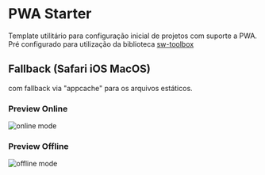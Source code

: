 # PWA Starter
Template utilitário para configuração inicial de projetos com suporte a PWA. Pré configurado para utilização da biblioteca [sw-toolbox](https://googlechrome.github.io/sw-toolbox/docs/master/tutorial-api)

## Fallback (Safari iOS MacOS)
 com fallback via "appcache" para os arquivos estáticos.

### Preview Online
![online mode](https://s24.postimg.org/jux8zo9yd/pwa_online.png)

### Preview Offline
![offline mode](https://s24.postimg.org/kyhdbmulh/pwa_offline.png)
